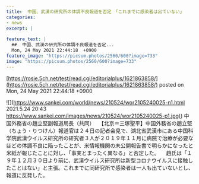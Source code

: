 ```yaml
---
title:  中国、武漢の研究所の体調不良報道を否定　「これまでに感染者は出ていない」  
categories:
- news
excerpt: |
  
feature_text: |
  ##  中国、武漢の研究所の体調不良報道を否定...
  Mon, 24 May 2021 22:44:18  +0900
feature_image: "https://picsum.photos/2560/600?image=733"
image: "https://picsum.photos/2560/600?image=733"
---
```


[https://rosie.5ch.net/test/read.cgi/editorialplus/1621863858/](https://rosie.5ch.net/test/read.cgi/editorialplus/1621863858/)
posted on Mon, 24 May 2021 22:44:18  +0900

<!--more-->

![](https://www.sankei.com/world/news/210524/wor2105240025-n1.html 2021.5.24 20:43 [https://www.sankei.com/images/news/210524/wor2105240025-p1.jpg)](https://www.sankei.com/images/news/210524/wor2105240025-p1.jpg)) 中国外務省の趙立堅副報道局長（共同） 　【北京＝三塚聖平】中国外務省の趙立堅（ちょう・りつけん）報道官は２４日の記者会見で、湖北省武漢市にある中国科学院武漢ウイルス研究所の研究者３人が２０１９年１１月に病院で治療が必要なほどの体調不良に陥ったことが、米情報機関の未公開報告書で明らかになったと米紙が報じたことに対し、「事実とまったく異なる」と否定した。 　趙氏は「１９年１２月３０日より前に、武漢ウイルス研究所は新型コロナウイルスに接触したことはない」と主張。これまでに同研究所で感染者は一人も出ていないとし、報道に反発した。
